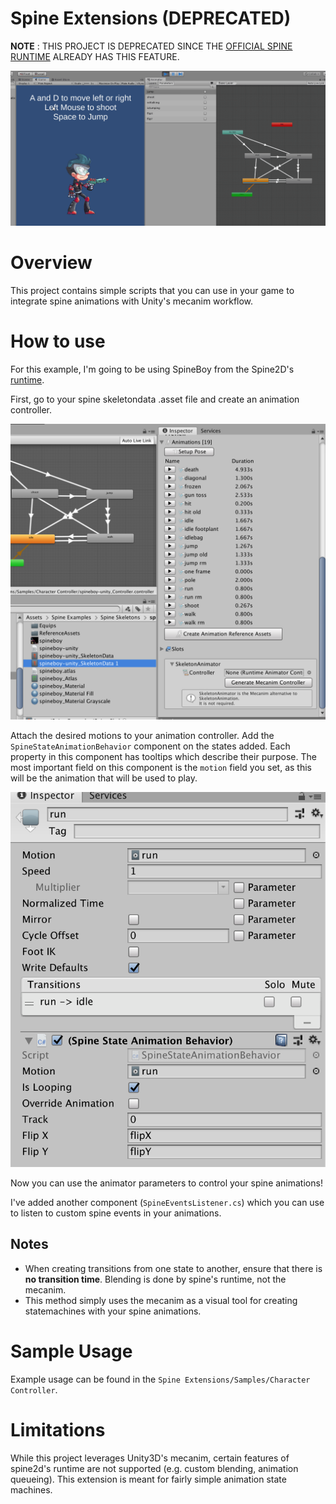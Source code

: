 # Spine Extensions (DEPRECATED)
**NOTE** : THIS PROJECT IS DEPRECATED SINCE THE [OFFICIAL SPINE RUNTIME](http://esotericsoftware.com/spine-unity) ALREADY HAS THIS FEATURE.


![sample](./readmephotos/sample.gif)

# Overview

This project contains simple scripts that you can use in your game to integrate spine animations with Unity's mecanim workflow.

# How to use

For this example, I'm going to be using SpineBoy from the Spine2D's [runtime](http://esotericsoftware.com/spine-unity-download).

First, go to your spine skeletondata .asset file and create an animation controller. 

![howtouse1](./readmephotos/readme1.png)


Attach the desired motions to your animation controller. Add the `SpineStateAnimationBehavior` component on the states added. Each property in this component has tooltips which describe their purpose. The most important field on this component is the `motion` field you set, as this will be the animation that will be used to play.

![howtouse2](./readmephotos/readme2.png)

Now you can use the animator parameters to control your spine animations!

I've added another component (`SpineEventsListener.cs`) which you can use to listen to custom spine events in your animations.


## Notes
- When creating transitions from one state to another, ensure that there is **no transition time**. Blending is done by spine's runtime, not the mecanim.
- This method simply uses the mecanim as a visual tool for creating statemachines with your spine animations.

# Sample Usage

Example usage can be found in the `Spine Extensions/Samples/Character Controller`.

# Limitations

While this project leverages Unity3D's mecanim, certain features of spine2d's runtime are not supported (e.g. custom blending, animation queueing). This extension is meant for fairly simple animation state machines.

